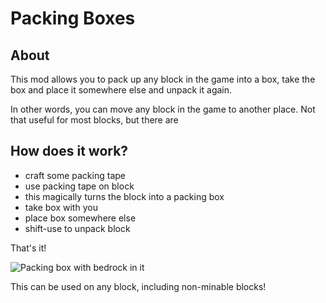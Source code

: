# Packing Boxes

## About

This mod allows you to pack up any block in the game into a box, take the box and place it somewhere else and unpack it again.

In other words, you can move any block in the game to another place. Not that useful for most blocks, but there are

## How does it work?

* craft some packing tape
* use packing tape on block
* this magically turns the block into a packing box
* take box with you
* place box somewhere else
* shift-use to unpack block

That's it!

![Packing box with bedrock in it](https://cdn.modrinth.com/data/PFchvczr/images/2651c353b46b1c66208967793d32ae3d03b5b040.png)

This can be used on any block, including non-minable blocks!
